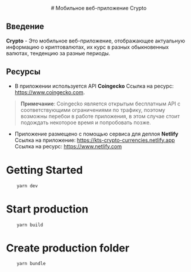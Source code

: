 <div align="center">
# Мобильное веб-приложение Crypto
</div>

## Введение

**Crypto** - Это мобильное веб-приложение, отображающее актуальную информацию о криптовалютах, их курс в разных обыкновенных валютах, тенденцию за разные периоды.

## Ресурсы

* В приложении используется API **Сoingecko**
    Cсылка на ресурс: https://www.coingecko.com.
> **Примечание**: Coingecko является открытым бесплатным API с соответствующими ограничениями по трафику, поэтому возможны перебои в работе приложения, в этом случае стоит подождать некоторое время и попробовать позже.
* Приложение размещено с помощью сервиса для деплоя **Netlify**
    Cсылка на приложение: https://kts-crypto-currencies.netlify.app
    Cсылка на ресурс: https://www.netlify.com

# Getting Started
```
    yarn dev
```

# Start production
```
    yarn build
```

# Create production folder
```
    yarn bundle
```
